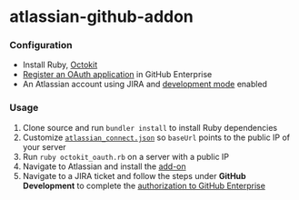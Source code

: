 # atlassian-github-addon


### Configuration

* Install Ruby, [Octokit](https://github.com/octokit/octokit.rb)
* [Register an OAuth application](https://developer.github.com/guides/basics-of-authentication/#registering-your-app) in GitHub Enterprise
* An Atlassian account using JIRA and [development mode](https://developer.atlassian.com/static/connect/docs/beta/guides/development-setup.html#enable-development-mode) enabled

### Usage

1. Clone source and run `bundler install` to install Ruby dependencies
1. Customize [`atlassian_connect.json`](https://github.com/osowskit/atlassian-github-addon/blob/master/atlassian_connect.json) so `baseUrl` points to the public IP of your server 
1. Run `ruby octokit_oauth.rb` on a server with a public IP 
1. Navigate to Atlassian and install the [add-on](https://developer.atlassian.com/static/connect/docs/beta/guides/development-setup.html#install-addon)
1. Navigate to a JIRA ticket and follow the steps under **GitHub Development** to complete the [authorization to GitHub Enterprise](https://developer.github.com/v3/oauth/#web-application-flow)
